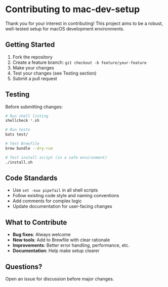 # Contributing to mac-dev-setup

Thank you for your interest in contributing! This project aims to be a robust, well-tested setup for macOS development environments.

## Getting Started

1. Fork the repository
2. Create a feature branch: `git checkout -b feature/your-feature`
3. Make your changes
4. Test your changes (see Testing section)
5. Submit a pull request

## Testing

Before submitting changes:

```bash
# Run shell linting
shellcheck *.sh

# Run tests
bats test/

# Test Brewfile
brew bundle --dry-run

# Test install script (in a safe environment)
./install.sh
```

## Code Standards

- Use `set -euo pipefail` in all shell scripts
- Follow existing code style and naming conventions
- Add comments for complex logic
- Update documentation for user-facing changes

## What to Contribute

- **Bug fixes**: Always welcome
- **New tools**: Add to Brewfile with clear rationale
- **Improvements**: Better error handling, performance, etc.
- **Documentation**: Help make setup clearer

## Questions?

Open an issue for discussion before major changes.
